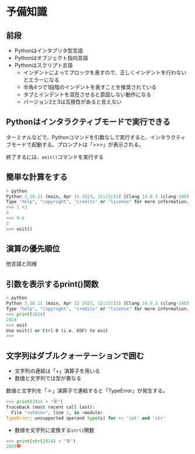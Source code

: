 # 予備知識

## 前段

- Pythonはインタプリタ型言語
- Pythonはオブジェクト指向言語
- Pythonはスクリプト言語
  - インデントによってブロックを表すので、正しくインデントを行わないとエラーになる
  - 半角4つで1段階のインデントを表すことを推奨されている
  - タブとインデントを混在させると意図しない動作になる
  - バージョン2と3は互換性があると言えない

## Pythonはインタラクティブモードで実行できる

ターミナルなどで、Pythonコマンドを引数なしで実行すると、インタラクティブモードで起動する。プロンプトは「>>>」が表示される。

終了するには、`exit()`コマンドを実行する

## 簡単な計算をする

```python
> python
Python 3.10.11 (main, Apr 15 2023, 12:23:53) [Clang 14.0.3 (clang-1403.0.22.14.1)] on darwin
Type "help", "copyright", "credits" or "license" for more information.
>>> 1 +3
4
>>> 9-6
3
>>> exit()
```

## 演算の優先順位

他言語と同様

## 引数を表示するprint()関数

```python
> python
Python 3.10.11 (main, Apr 15 2023, 12:23:53) [Clang 14.0.3 (clang-1403.0.22.14.1)] on darwin
Type "help", "copyright", "credits" or "license" for more information.
>>> print(2024)
2024
>>> exit
Use exit() or Ctrl-D (i.e. EOF) to exit
>>> 
```

## 文字列はダブルクォーテーションで囲む

- 文字列の連結は「+」演算子を用いる
- 数値と文字列では型が異なる

数値と文字列を「＋」演算子で連結すると「TypeError」が発生する。

```python
>>> print(2024 + "年")
Traceback (most recent call last):
  File "<stdin>", line 1, in <module>
TypeError: unsupported operand type(s) for +: 'int' and 'str'
```

- 数値を文字列に変換する`str()`関数

```python
>>> print(str(2024) + "年")
2024年
```
